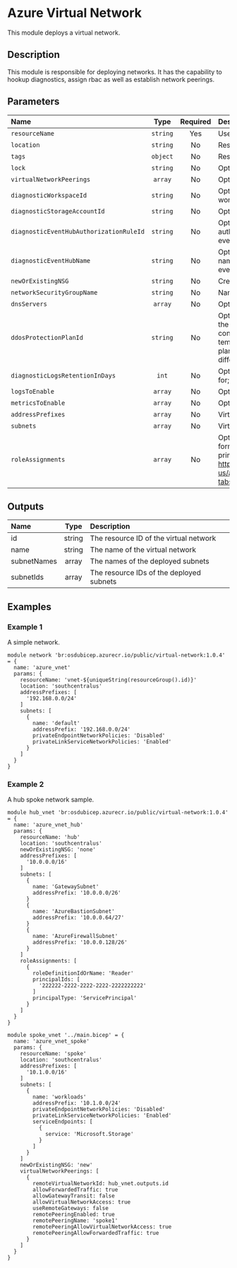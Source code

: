 # Azure Virtual Network

This module deploys a virtual network.

## Description

This module is responsible for deploying networks.  It has the capability to hookup diagnostics, assign rbac as well as establish network peerings.

## Parameters

| Name                                    | Type     | Required | Description                                                                                                                                                                                                                                                                                                                      |
| :-------------------------------------- | :------: | :------: | :------------------------------------------------------------------------------------------------------------------------------------------------------------------------------------------------------------------------------------------------------------------------------------------------------------------------------- |
| `resourceName`                          | `string` | Yes      | Used to name all resources                                                                                                                                                                                                                                                                                                       |
| `location`                              | `string` | No       | Resource Location.                                                                                                                                                                                                                                                                                                               |
| `tags`                                  | `object` | No       | Resource Tags (Optional).                                                                                                                                                                                                                                                                                                        |
| `lock`                                  | `string` | No       | Optional. Specify the type of lock.                                                                                                                                                                                                                                                                                              |
| `virtualNetworkPeerings`                | `array`  | No       | Optional. Virtual Network Peerings configurations                                                                                                                                                                                                                                                                                |
| `diagnosticWorkspaceId`                 | `string` | No       | Optional. Resource ID of the diagnostic log analytics workspace.                                                                                                                                                                                                                                                                 |
| `diagnosticStorageAccountId`            | `string` | No       | Optional. Resource ID of the diagnostic storage account.                                                                                                                                                                                                                                                                         |
| `diagnosticEventHubAuthorizationRuleId` | `string` | No       | Optional. Resource ID of the diagnostic event hub authorization rule for the Event Hubs namespace in which the event hub should be created or streamed to.                                                                                                                                                                       |
| `diagnosticEventHubName`                | `string` | No       | Optional. Name of the diagnostic event hub within the namespace to which logs are streamed. Without this, an event hub is created for each log category.                                                                                                                                                                         |
| `newOrExistingNSG`                      | `string` | No       | Create a new, use an existing, or provide no default NSG.                                                                                                                                                                                                                                                                        |
| `networkSecurityGroupName`              | `string` | No       | Name of default NSG to use for subnets.                                                                                                                                                                                                                                                                                          |
| `dnsServers`                            | `array`  | No       | Optional. DNS Servers associated to the Virtual Network.                                                                                                                                                                                                                                                                         |
| `ddosProtectionPlanId`                  | `string` | No       | Optional. Resource ID of the DDoS protection plan to assign the VNET to. If it's left blank, DDoS protection will not be configured. If it's provided, the VNET created by this template will be attached to the referenced DDoS protection plan. The DDoS protection plan can exist in the same or in a different subscription. |
| `diagnosticLogsRetentionInDays`         | `int`    | No       | Optional. Specifies the number of days that logs will be kept for; a value of 0 will retain data indefinitely.                                                                                                                                                                                                                   |
| `logsToEnable`                          | `array`  | No       | Optional. The name of logs that will be streamed.                                                                                                                                                                                                                                                                                |
| `metricsToEnable`                       | `array`  | No       | Optional. The name of metrics that will be streamed.                                                                                                                                                                                                                                                                             |
| `addressPrefixes`                       | `array`  | No       | Virtual Network Address CIDR                                                                                                                                                                                                                                                                                                     |
| `subnets`                               | `array`  | No       | Virtual Network Subnets                                                                                                                                                                                                                                                                                                          |
| `roleAssignments`                       | `array`  | No       | Optional. Array of objects that describe RBAC permissions, format { roleDefinitionResourceId (string), principalId (string), principalType (enum), enabled (bool) }. Ref: https://docs.microsoft.com/en-us/azure/templates/microsoft.authorization/roleassignments?tabs=bicep                                                    |

## Outputs

| Name        | Type   | Description                              |
| :---------- | :----: | :--------------------------------------- |
| id          | string | The resource ID of the virtual network   |
| name        | string | The name of the virtual network          |
| subnetNames | array  | The names of the deployed subnets        |
| subnetIds   | array  | The resource IDs of the deployed subnets |

## Examples

### Example 1

A simple network.

```bicep
module network 'br:osdubicep.azurecr.io/public/virtual-network:1.0.4' = {
  name: 'azure_vnet'
  params: {
    resourceName: 'vnet-${uniqueString(resourceGroup().id)}'
    location: 'southcentralus'
    addressPrefixes: [
      '192.168.0.0/24'
    ]
    subnets: [
      {
        name: 'default'
        addressPrefix: '192.168.0.0/24'
        privateEndpointNetworkPolicies: 'Disabled'
        privateLinkServiceNetworkPolicies: 'Enabled'
      }
    ]
  }
}
```

### Example 2

A hub spoke network sample.

```bicep
module hub_vnet 'br:osdubicep.azurecr.io/public/virtual-network:1.0.4' = {
  name: 'azure_vnet_hub'
  params: {
    resourceName: 'hub'
    location: 'southcentralus'
    newOrExistingNSG: 'none'
    addressPrefixes: [
      '10.0.0.0/16'
    ]
    subnets: [
      {
        name: 'GatewaySubnet'
        addressPrefix: '10.0.0.0/26'
      }
      {
        name: 'AzureBastionSubnet'
        addressPrefix: '10.0.0.64/27'
      }
      {
        name: 'AzureFirewallSubnet'
        addressPrefix: '10.0.0.128/26'
      }
    ]
    roleAssignments: [
      {
        roleDefinitionIdOrName: 'Reader'
        principalIds: [
          '222222-2222-2222-2222-2222222222'
        ]
        principalType: 'ServicePrincipal'
      }
    ]
  }
}

module spoke_vnet '../main.bicep' = {
  name: 'azure_vnet_spoke'
  params: {
    resourceName: 'spoke'
    location: 'southcentralus'
    addressPrefixes: [
      '10.1.0.0/16'
    ]
    subnets: [
      {
        name: 'workloads'
        addressPrefix: '10.1.0.0/24'
        privateEndpointNetworkPolicies: 'Disabled'
        privateLinkServiceNetworkPolicies: 'Enabled'
        serviceEndpoints: [
          {
            service: 'Microsoft.Storage'
          }
        ]
      }
    ]
    newOrExistingNSG: 'new'
    virtualNetworkPeerings: [
      {
        remoteVirtualNetworkId: hub_vnet.outputs.id
        allowForwardedTraffic: true
        allowGatewayTransit: false
        allowVirtualNetworkAccess: true
        useRemoteGateways: false
        remotePeeringEnabled: true
        remotePeeringName: 'spoke1'
        remotePeeringAllowVirtualNetworkAccess: true
        remotePeeringAllowForwardedTraffic: true
      }
    ]
  }
}
```
